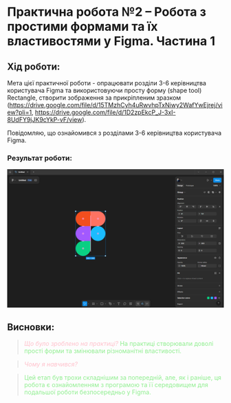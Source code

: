 # Практична робота №2 – Робота з простими формами та їх властивостями у Figma. Частина 1

## Хід роботи:
Мета цієї практичної роботи - опрацювати розділи 3-6 керівництва користувача Figma та використовуючи просту форму (shape tool)  Rectangle,  створити  зображення за прикріпленим зразком (https://drive.google.com/file/d/15TMzhCyh4uRwvhpTxNiwy2WafYwEjrej/view?pli=1, https://drive.google.com/file/d/1D2zpEkcP_J-3xI-8UdFY9jJK9cYkP-vF/view).

Повідомляю, що ознайомився з розділами 3-6 керівництва користувача Figma.

### Результат роботи:
![Результат](im/resfigma.png)

## Висновки:
><span style="color:#FFC0CB;">*Що було зроблено на практиці?*</span>
><span style="color:#90EE90;">На практиці створювали доволі прості форми та змінювали різноманітні властивості.</span>   

><span style="color:#FFC0CB;">*Чому я навчився?*</span>

><span style="color:#90EE90;">Цей етап був трохи складнішим за попередній, але, як і раніше, ця робота є ознайомленням з програмою та її середовищем для подальшої роботи безпосередньо у Figma.</span> 
